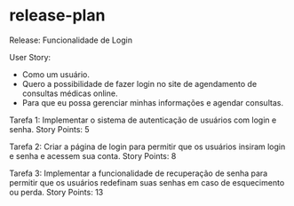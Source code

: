 # release-plan

Release: Funcionalidade de Login

User Story: 
- Como um usuário. 
- Quero a possibilidade de fazer login no site de agendamento de consultas médicas online.
- Para que eu possa gerenciar minhas informações e agendar consultas.

Tarefa 1: Implementar o sistema de autenticação de usuários com login e senha.
Story Points: 5

Tarefa 2: Criar a página de login para permitir que os usuários insiram login e senha e acessem sua conta.
Story Points: 8

Tarefa 3: Implementar a funcionalidade de recuperação de senha para permitir que os usuários redefinam suas senhas em caso de esquecimento ou perda.
Story Points: 13